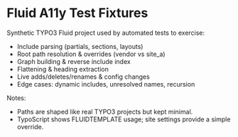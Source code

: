 # Fluid A11y Test Fixtures

Synthetic TYPO3 Fluid project used by automated tests to exercise:
- Include parsing (partials, sections, layouts)
- Root path resolution & overrides (vendor vs site_a)
- Graph building & reverse include index
- Flattening & heading extraction
- Live adds/deletes/renames & config changes
- Edge cases: dynamic includes, unresolved names, recursion

Notes:
- Paths are shaped like real TYPO3 projects but kept minimal.
- TypoScript shows FLUIDTEMPLATE usage; site settings provide a simple override.
